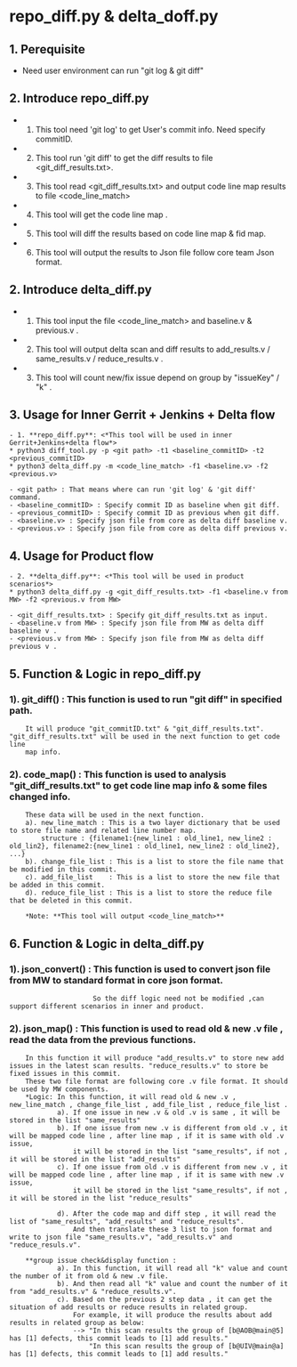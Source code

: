 # repo_diff.py & delta_doff.py

## 1. Perequisite
* Need user environment can run "git log & git diff"

## 2. Introduce **repo_diff.py**
- 1. This tool need 'git log' to get User's commit info. Need specify commitID.
- 2. This tool run 'git diff' to get the diff results to file <git_diff_results.txt>.
- 3. This tool read <git_diff_results.txt> and output code line map results to file <code_line_match>
- 4. This tool will get the code line map . 
- 5. This tool will diff the results based on code line map & fid map.
- 6. This tool will output the results to Json file follow core team Json format.

## 2. Introduce **delta_diff.py**
- 1. This tool input the file <code_line_match> and baseline.v & previous.v .
- 2. This tool will output delta scan and diff results to add_results.v / same_results.v / reduce_results.v .
- 3. This tool will count new/fix issue depend on group by "issueKey" / "k" .

## 3. Usage for Inner Gerrit + Jenkins + Delta flow
```shell script
- 1. **repo_diff.py**: <*This tool will be used in inner Gerrit+Jenkins+delta flow*>
* python3 diff_tool.py -p <git path> -t1 <baseline_commitID> -t2 <previous_commitID>
* python3 delta_diff.py -m <code_line_match> -f1 <baseline.v> -f2 <previous.v>

- <git path> : That means where can run 'git log' & 'git diff' command.
- <baseline_commitID> : Specify commit ID as baseline when git diff.
- <previous_commitID> : Specify commit ID as previous when git diff.
- <baseline.v> : Specify json file from core as delta diff baseline v.
- <previous.v> : Specify json file from core as delta diff previous v.
```

## 4. Usage for Product flow
```shell script
- 2. **delta_diff.py**: <*This tool will be used in product scenarios*>
* python3 delta_diff.py -g <git_diff_results.txt> -f1 <baseline.v from MW> -f2 <previous.v from MW>

- <git_diff_results.txt> : Specify git_diff_results.txt as input.
- <baseline.v from MW> : Specify json file from MW as delta diff baseline v .
- <previous.v from MW> : Specify json file from MW as delta diff previous v .
```

## 5. Function & Logic in **repo_diff.py**

### 1). git_diff() : This function is used to run "git diff" in specified path.  
        It will produce "git_commitID.txt" & "git_diff_results.txt". "git_diff_results.txt" will be used in the next function to get code line  
        map info.

### 2). code_map() : This function is used to analysis "git_diff_results.txt" to get code line map info & some files changed info.   
        These data will be used in the next function.
        a). new_line_match : This is a two layer dictionary that be used to store file name and related line number map.  
            structure : {filename1:{new_line1 : old_line1, new_line2 : old_lin2}, filename2:{new_line1 : old_line1, new_line2 : old_line2}, ...}
        b). change_file_list : This is a list to store the file name that be modified in this commit.
        c). add_file_list    : This is a list to store the new file that be added in this commit.
        d). reduce_file_list : This is a list to store the reduce file that be deleted in this commit.
          
        *Note: **This tool will output <code_line_match>**

## 6. Function & Logic in **delta_diff.py**

### 1). json_convert() : This function is used to convert json file from MW to standard format in core json format.  
                         So the diff logic need not be modified ,can support different scenarios in inner and product.

### 2). json_map() : This function is used to read old & new .v file , read the data from the previous functions.  
        In this function it will produce "add_results.v" to store new add issues in the latest scan results. "reduce_results.v" to store be fixed issues in this commit.
        These two file format are following core .v file format. It should be used by MW components.
        *Logic: In this function, it will read old & new .v , new_line_match , change_file_list , add_file_list , reduce_file_list .  
                a). If one issue in new .v & old .v is same , it will be stored in the list "same_results"
                b). If one issue from new .v is different from old .v , it will be mapped code line , after line map , if it is same with old .v issue,  
                    it will be stored in the list "same_results", if not , it will be stored in the list "add_results"
                c). If one issue from old .v is different from new .v , it will be mapped code line , after line map , if it is same with new .v issue,  
                    it will be stored in the list "same_results", if not , it will be stored in the list "reduce_results"
                    
                d). After the code map and diff step , it will read the list of "same_results", "add_results" and "reduce_results".  
                    And then translate these 3 list to json format and write to json file "same_results.v", "add_results.v" and "reduce_resuls.v".
                    
        **group issue check&display function :   
                a). In this function, it will read all "k" value and count the number of it from old & new .v file.   
                b). And then read all "k" value and count the number of it from "add_results.v" & "reduce_results.v".  
                c). Based on the previous 2 step data , it can get the situation of add results or reduce results in related group.  
                    For example, it will produce the results about add results in related group as below:  
                    --> "In this scan results the group of [b@AOB@main@5] has [1] defects, this commit leads to [1] add results."  
                        "In this scan results the group of [b@UIV@main@a] has [1] defects, this commit leads to [1] add results."

